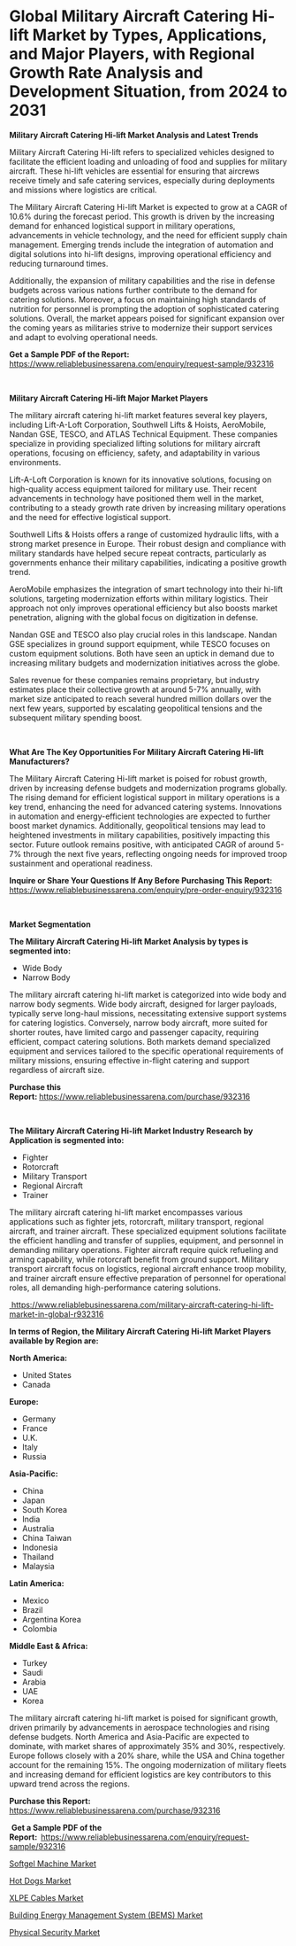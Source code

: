 <p><h1>Global Military Aircraft Catering Hi-lift Market by Types, Applications, and Major Players, with Regional Growth Rate Analysis and Development Situation, from 2024 to 2031</h1></p><p><strong>Military Aircraft Catering Hi-lift Market Analysis and Latest Trends</strong></p>
<p><p>Military Aircraft Catering Hi-lift refers to specialized vehicles designed to facilitate the efficient loading and unloading of food and supplies for military aircraft. These hi-lift vehicles are essential for ensuring that aircrews receive timely and safe catering services, especially during deployments and missions where logistics are critical.</p><p>The Military Aircraft Catering Hi-lift Market is expected to grow at a CAGR of 10.6% during the forecast period. This growth is driven by the increasing demand for enhanced logistical support in military operations, advancements in vehicle technology, and the need for efficient supply chain management. Emerging trends include the integration of automation and digital solutions into hi-lift designs, improving operational efficiency and reducing turnaround times.</p><p>Additionally, the expansion of military capabilities and the rise in defense budgets across various nations further contribute to the demand for catering solutions. Moreover, a focus on maintaining high standards of nutrition for personnel is prompting the adoption of sophisticated catering solutions. Overall, the market appears poised for significant expansion over the coming years as militaries strive to modernize their support services and adapt to evolving operational needs.</p></p>
<p><strong>Get a Sample PDF of the Report:&nbsp;</strong> <a href="https://www.reliablebusinessarena.com/enquiry/request-sample/932316?utm_campaign=1420&utm_medium=2&utm_source=Github&utm_content=ia&utm_term=25122024&utm_id=military-aircraft-catering-hi-lift">https://www.reliablebusinessarena.com/enquiry/request-sample/932316</a></p>
<p>&nbsp;</p>
<p><strong>Military Aircraft Catering Hi-lift Major Market Players</strong></p>
<p><p>The military aircraft catering hi-lift market features several key players, including Lift-A-Loft Corporation, Southwell Lifts & Hoists, AeroMobile, Nandan GSE, TESCO, and ATLAS Technical Equipment. These companies specialize in providing specialized lifting solutions for military aircraft operations, focusing on efficiency, safety, and adaptability in various environments.</p><p>Lift-A-Loft Corporation is known for its innovative solutions, focusing on high-quality access equipment tailored for military use. Their recent advancements in technology have positioned them well in the market, contributing to a steady growth rate driven by increasing military operations and the need for effective logistical support.</p><p>Southwell Lifts & Hoists offers a range of customized hydraulic lifts, with a strong market presence in Europe. Their robust design and compliance with military standards have helped secure repeat contracts, particularly as governments enhance their military capabilities, indicating a positive growth trend.</p><p>AeroMobile emphasizes the integration of smart technology into their hi-lift solutions, targeting modernization efforts within military logistics. Their approach not only improves operational efficiency but also boosts market penetration, aligning with the global focus on digitization in defense.</p><p>Nandan GSE and TESCO also play crucial roles in this landscape. Nandan GSE specializes in ground support equipment, while TESCO focuses on custom equipment solutions. Both have seen an uptick in demand due to increasing military budgets and modernization initiatives across the globe.</p><p>Sales revenue for these companies remains proprietary, but industry estimates place their collective growth at around 5-7% annually, with market size anticipated to reach several hundred million dollars over the next few years, supported by escalating geopolitical tensions and the subsequent military spending boost.</p></p>
<p>&nbsp;</p>
<p><strong>What Are The Key Opportunities For Military Aircraft Catering Hi-lift Manufacturers?</strong></p>
<p><p>The Military Aircraft Catering Hi-lift market is poised for robust growth, driven by increasing defense budgets and modernization programs globally. The rising demand for efficient logistical support in military operations is a key trend, enhancing the need for advanced catering systems. Innovations in automation and energy-efficient technologies are expected to further boost market dynamics. Additionally, geopolitical tensions may lead to heightened investments in military capabilities, positively impacting this sector. Future outlook remains positive, with anticipated CAGR of around 5-7% through the next five years, reflecting ongoing needs for improved troop sustainment and operational readiness.</p></p>
<p><strong>Inquire or Share Your Questions If Any Before Purchasing This Report:</strong> <a href="https://www.reliablebusinessarena.com/enquiry/pre-order-enquiry/932316?utm_campaign=1420&utm_medium=2&utm_source=Github&utm_content=ia&utm_term=25122024&utm_id=military-aircraft-catering-hi-lift">https://www.reliablebusinessarena.com/enquiry/pre-order-enquiry/932316</a></p>
<p>&nbsp;</p>
<p><strong>Market Segmentation</strong></p>
<p><strong>The Military Aircraft Catering Hi-lift Market Analysis by types is segmented into:</strong></p>
<p><ul><li>Wide Body</li><li>Narrow Body</li></ul></p>
<p><p>The military aircraft catering hi-lift market is categorized into wide body and narrow body segments. Wide body aircraft, designed for larger payloads, typically serve long-haul missions, necessitating extensive support systems for catering logistics. Conversely, narrow body aircraft, more suited for shorter routes, have limited cargo and passenger capacity, requiring efficient, compact catering solutions. Both markets demand specialized equipment and services tailored to the specific operational requirements of military missions, ensuring effective in-flight catering and support regardless of aircraft size.</p></p>
<p><strong>Purchase this Report:&nbsp;</strong><a href="https://www.reliablebusinessarena.com/purchase/932316?utm_campaign=1420&utm_medium=2&utm_source=Github&utm_content=ia&utm_term=25122024&utm_id=military-aircraft-catering-hi-lift">https://www.reliablebusinessarena.com/purchase/932316</a></p>
<p>&nbsp;</p>
<p><strong>The Military Aircraft Catering Hi-lift Market Industry Research by Application is segmented into:</strong></p>
<p><ul><li>Fighter</li><li>Rotorcraft</li><li>Military Transport</li><li>Regional Aircraft</li><li>Trainer</li></ul></p>
<p><p>The military aircraft catering hi-lift market encompasses various applications such as fighter jets, rotorcraft, military transport, regional aircraft, and trainer aircraft. These specialized equipment solutions facilitate the efficient handling and transfer of supplies, equipment, and personnel in demanding military operations. Fighter aircraft require quick refueling and arming capability, while rotorcraft benefit from ground support. Military transport aircraft focus on logistics, regional aircraft enhance troop mobility, and trainer aircraft ensure effective preparation of personnel for operational roles, all demanding high-performance catering solutions.</p></p>
<p><a href="https://www.reliablebusinessarena.com/military-aircraft-catering-hi-lift-market-in-global-r932316?utm_campaign=1420&utm_medium=2&utm_source=Github&utm_content=ia&utm_term=25122024&utm_id=military-aircraft-catering-hi-lift">&nbsp;https://www.reliablebusinessarena.com/military-aircraft-catering-hi-lift-market-in-global-r932316</a></p>
<p><strong>In terms of Region, the Military Aircraft Catering Hi-lift Market Players available by Region are:</strong></p>
<p>
    <p> <strong> North America: </strong>
        <ul>
            <li>United States</li>
            <li>Canada</li>
        </ul>
        </p> 
    <p> <strong> Europe: </strong>
        <ul>
            <li>Germany</li>
            <li>France</li>
            <li>U.K.</li>
            <li>Italy</li>
            <li>Russia</li>
        </ul>
        </p> 
    <p> <strong> Asia-Pacific: </strong>
        <ul>
            <li>China</li>
            <li>Japan</li>
            <li>South Korea</li>
            <li>India</li>
            <li>Australia</li>
            <li>China Taiwan</li>
            <li>Indonesia</li>
            <li>Thailand</li>
            <li>Malaysia</li>
        </ul>
        </p> 
    <p> <strong> Latin America: </strong>
        <ul>
            <li>Mexico</li>
            <li>Brazil</li>
            <li>Argentina Korea</li>
            <li>Colombia</li>
        </ul>
        </p> 
    <p> <strong> Middle East & Africa: </strong>
        <ul>
            <li>Turkey</li>
            <li>Saudi</li>
            <li>Arabia</li>
            <li>UAE</li>
            <li>Korea</li>
        </ul>
    </p>
    </p>
<p><p>The military aircraft catering hi-lift market is poised for significant growth, driven primarily by advancements in aerospace technologies and rising defense budgets. North America and Asia-Pacific are expected to dominate, with market shares of approximately 35% and 30%, respectively. Europe follows closely with a 20% share, while the USA and China together account for the remaining 15%. The ongoing modernization of military fleets and increasing demand for efficient logistics are key contributors to this upward trend across the regions.</p></p>
<p><strong>Purchase this Report: </strong><a href="https://www.reliablebusinessarena.com/purchase/932316?utm_campaign=1420&utm_medium=2&utm_source=Github&utm_content=ia&utm_term=25122024&utm_id=military-aircraft-catering-hi-lift">https://www.reliablebusinessarena.com/purchase/932316</a></p>
<p>&nbsp;<strong>Get a Sample PDF of the Report:&nbsp;&nbsp;</strong><a href="https://www.reliablebusinessarena.com/enquiry/request-sample/932316?utm_campaign=1420&utm_medium=2&utm_source=Github&utm_content=ia&utm_term=25122024&utm_id=military-aircraft-catering-hi-lift">https://www.reliablebusinessarena.com/enquiry/request-sample/932316</a></p>
<p><strong></strong></p>
<p><p><a href="https://www.linkedin.com/pulse/global-softgel-machine-market-insights-size-share-trends-evhrf?utm_campaign=1420&utm_medium=2&utm_source=Github&utm_content=ia&utm_term=25122024&utm_id=military-aircraft-catering-hi-lift">Softgel Machine Market</a></p><p><a href="https://www.linkedin.com/pulse/revenue-insights-hot-dogs-market-89-cagr-from-2024-2031-zedte?utm_campaign=1420&utm_medium=2&utm_source=Github&utm_content=ia&utm_term=25122024&utm_id=military-aircraft-catering-hi-lift">Hot Dogs Market</a></p><p><a href="https://www.linkedin.com/pulse/xlpe-cables-market-size-estimated-cagr-108-from-2024-2031-fodge?utm_campaign=1420&utm_medium=2&utm_source=Github&utm_content=ia&utm_term=25122024&utm_id=military-aircraft-catering-hi-lift">XLPE Cables Market</a></p><p><a href="https://github.com/nathaliehurles7142/Market-Research-Report-List-1/blob/main/building-energy-management-system-bems-market.md?utm_campaign=1420&utm_medium=2&utm_source=Github&utm_content=ia&utm_term=25122024&utm_id=military-aircraft-catering-hi-lift">Building Energy Management System (BEMS) Market</a></p><p><a href="https://github.com/darenph8er/Market-Research-Report-List-1/blob/main/physical-security-market.md?utm_campaign=1420&utm_medium=2&utm_source=Github&utm_content=ia&utm_term=25122024&utm_id=military-aircraft-catering-hi-lift">Physical Security Market</a></p></p>